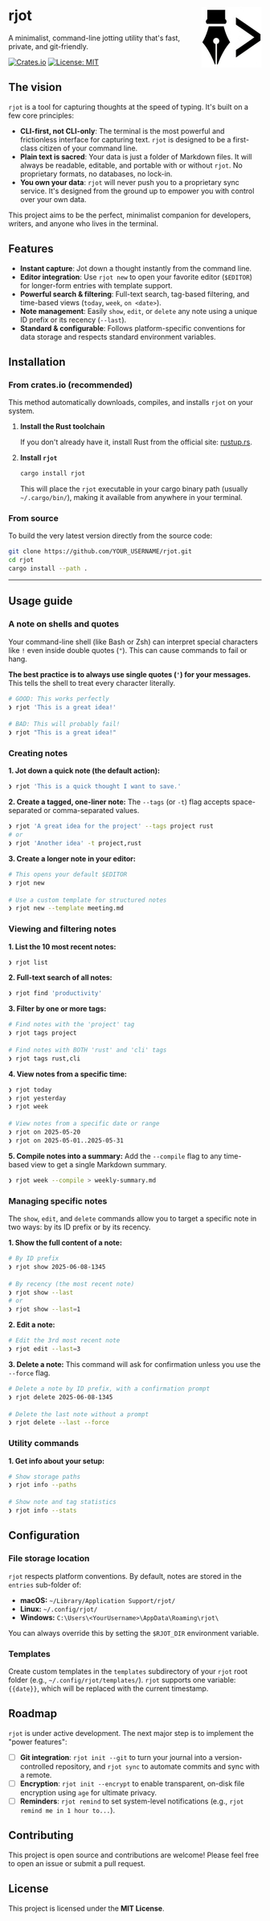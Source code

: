 # rjot <img src="assets/logo.png" align="right" height="120" alt="rjot logo" />

A minimalist, command-line jotting utility that's fast, private, and git-friendly.

[![Crates.io](https://img.shields.io/crates/v/rjot.svg?label=crates.io)](https://crates.io/crates/rjot)
[![License: MIT](https://img.shields.io/badge/License-MIT-yellow.svg)](https://opensource.org/licenses/MIT)

## The vision

`rjot` is a tool for capturing thoughts at the speed of typing. It's built on a few core principles:

* **CLI-first, not CLI-only**: The terminal is the most powerful and frictionless interface for capturing text. `rjot` is designed to be a first-class citizen of your command line.
* **Plain text is sacred**: Your data is just a folder of Markdown files. It will always be readable, editable, and portable with or without `rjot`. No proprietary formats, no databases, no lock-in.
* **You own your data**: `rjot` will never push you to a proprietary sync service. It's designed from the ground up to empower you with control over your own data.

This project aims to be the perfect, minimalist companion for developers, writers, and anyone who lives in the terminal.

## Features

* **Instant capture**: Jot down a thought instantly from the command line.
* **Editor integration**: Use `rjot new` to open your favorite editor (`$EDITOR`) for longer-form entries with template support.
* **Powerful search & filtering**: Full-text search, tag-based filtering, and time-based views (`today`, `week`, `on <date>`).
* **Note management**: Easily `show`, `edit`, or `delete` any note using a unique ID prefix or its recency (`--last`).
* **Standard & configurable**: Follows platform-specific conventions for data storage and respects standard environment variables.

## Installation

### From crates.io (recommended)

This method automatically downloads, compiles, and installs `rjot` on your system.

1.  **Install the Rust toolchain**

    If you don't already have it, install Rust from the official site: [rustup.rs](https://rustup.rs/).

2.  **Install `rjot`**

    ```sh
    cargo install rjot
    ```
    This will place the `rjot` executable in your cargo binary path (usually `~/.cargo/bin/`), making it available from anywhere in your terminal.

### From source

To build the very latest version directly from the source code:
```sh
git clone https://github.com/YOUR_USERNAME/rjot.git
cd rjot
cargo install --path .
```

---

## Usage guide

### A note on shells and quotes

Your command-line shell (like Bash or Zsh) can interpret special characters like `!` even inside double quotes (`"`). This can cause commands to fail or hang.

**The best practice is to always use single quotes (`'`) for your messages.** This tells the shell to treat every character literally.
```sh
# GOOD: This works perfectly
❯ rjot 'This is a great idea!'

# BAD: This will probably fail!
❯ rjot "This is a great idea!"
```

### Creating notes

**1. Jot down a quick note (the default action):**
```sh
❯ rjot 'This is a quick thought I want to save.'
```

**2. Create a tagged, one-liner note:**
The `--tags` (or `-t`) flag accepts space-separated or comma-separated values.
```sh
❯ rjot 'A great idea for the project' --tags project rust
# or
❯ rjot 'Another idea' -t project,rust
```

**3. Create a longer note in your editor:**
```sh
# This opens your default $EDITOR
❯ rjot new

# Use a custom template for structured notes
❯ rjot new --template meeting.md
```

### Viewing and filtering notes

**1. List the 10 most recent notes:**
```sh
❯ rjot list
```

**2. Full-text search of all notes:**
```sh
❯ rjot find 'productivity'
```

**3. Filter by one or more tags:**
```sh
# Find notes with the 'project' tag
❯ rjot tags project

# Find notes with BOTH 'rust' and 'cli' tags
❯ rjot tags rust,cli
```

**4. View notes from a specific time:**
```sh
❯ rjot today
❯ rjot yesterday
❯ rjot week

# View notes from a specific date or range
❯ rjot on 2025-05-20
❯ rjot on 2025-05-01..2025-05-31
```

**5. Compile notes into a summary:**
Add the `--compile` flag to any time-based view to get a single Markdown summary.
```sh
❯ rjot week --compile > weekly-summary.md
```

### Managing specific notes

The `show`, `edit`, and `delete` commands allow you to target a specific note in two ways: by its ID prefix or by its recency.

**1. Show the full content of a note:**
```sh
# By ID prefix
❯ rjot show 2025-06-08-1345

# By recency (the most recent note)
❯ rjot show --last
# or
❯ rjot show --last=1
```

**2. Edit a note:**
```sh
# Edit the 3rd most recent note
❯ rjot edit --last=3
```

**3. Delete a note:**
This command will ask for confirmation unless you use the `--force` flag.
```sh
# Delete a note by ID prefix, with a confirmation prompt
❯ rjot delete 2025-06-08-1345

# Delete the last note without a prompt
❯ rjot delete --last --force
```

### Utility commands

**1. Get info about your setup:**
```sh
# Show storage paths
❯ rjot info --paths

# Show note and tag statistics
❯ rjot info --stats
```

## Configuration

### File storage location

`rjot` respects platform conventions. By default, notes are stored in the `entries` sub-folder of:

* **macOS:** `~/Library/Application Support/rjot/`
* **Linux:** `~/.config/rjot/`
* **Windows:** `C:\Users\<YourUsername>\AppData\Roaming\rjot\`

You can always override this by setting the `$RJOT_DIR` environment variable.

### Templates

Create custom templates in the `templates` subdirectory of your `rjot` root folder (e.g., `~/.config/rjot/templates/`). `rjot` supports one variable: `{{date}}`, which will be replaced with the current timestamp.

## Roadmap

`rjot` is under active development. The next major step is to implement the "power features":

* [ ] **Git integration**: `rjot init --git` to turn your journal into a version-controlled repository, and `rjot sync` to automate commits and sync with a remote.
* [ ] **Encryption**: `rjot init --encrypt` to enable transparent, on-disk file encryption using `age` for ultimate privacy.
* [ ] **Reminders**: `rjot remind` to set system-level notifications (e.g., `rjot remind me in 1 hour to...`).

## Contributing

This project is open source and contributions are welcome! Please feel free to open an issue or submit a pull request.

## License

This project is licensed under the **MIT License**.
